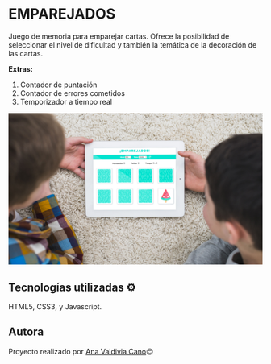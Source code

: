 # EMPAREJADOS
Juego de memoria para emparejar cartas. Ofrece la posibilidad de seleccionar el nivel de dificultad y también la temática de la decoración de las cartas.

**Extras:**
1. Contador de puntación
2. Contador de errores cometidos
3. Temporizador a tiempo real

![mockapp](https://github.com/Anavalca/card-memory-game/blob/master/images/game.jpg)

## Tecnologías utilizadas ⚙️
HTML5, CSS3, y Javascript.

## Autora 
Proyecto realizado por [Ana Valdivia Cano](https://www.linkedin.com/in/anavaldiviacano/)😊

